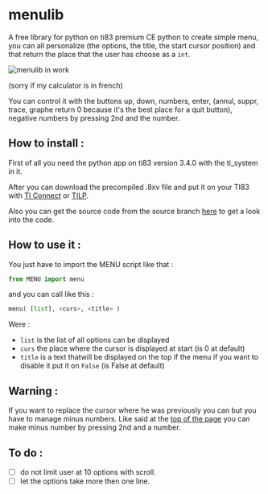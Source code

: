 # menulib
A free library for python on ti83 premium CE python to create simple menu, you can all personalize (the options, the title, the start cursor position) and that return the place that the user has choose as a `int`.

![menulib in work](https://i.postimg.cc/CzhNjyrD/Webp-net-gifmaker.gif)

(sorry if my calculator is in french)

You can control it with the buttons up, down, numbers, enter, (annul, suppr, trace, graphe return 0 because it's the best place for a quit button), negative numbers by pressing 2nd and the number.

## How to install :

First of all you need the python app on ti83 version 3.4.0 with the ti_system in it.

After you can download the precompiled .8xv file and put it on your TI83 with [TI Connect](https://education.ti.com/en/products/computer-software/ti-connect-ce-sw) or [TILP](https://www.ticalc.org/archives/files/fileinfo/374/37481.html).

Also you can get the source code from the source branch [here](https://github.com/Guillaume-favier/ti83python-menulib/tree/source) to get a look into the code.

## How to use it :
You just have to import the MENU script like that : 
```python
from MENU import menu
```
and you can call like this :

```python
menu( [list], <curs>, <title> )
```
Were :
* `list` is the list of all options can be displayed
* `curs` the place where the cursor is displayed at start (is 0 at default)
* `title` is a text thatwill be displayed on the top if the menu if you want to disable it put it on `False` (is False at default)
## Warning :

If you want to replace the cursor where he was previously you can but you have to manage minus numbers. Like said at the [top of the page](#menulib) you can make minus number by pressing 2nd and a number.

## To do :
- [ ] do not limit user at 10 options with scroll.
- [ ] let the options take more then one line.
